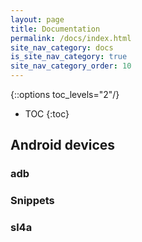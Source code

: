 ```yaml
---
layout: page
title: Documentation
permalink: /docs/index.html
site_nav_category: docs
is_site_nav_category: true
site_nav_category_order: 10
---
```

{::options toc_levels="2"/}

* TOC
{:toc}

## Android devices

### adb

### Snippets

### sl4a



